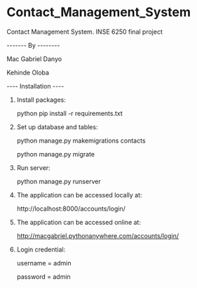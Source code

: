# Contact_Management_System
Contact Management System. INSE 6250 final project

------- By -------- 

Mac Gabriel Danyo

Kehinde Oloba

---- Installation ----
1. Install packages: 

    python pip install -r requirements.txt

2. Set up database and tables:

    python manage.py makemigrations contacts

    python manage.py migrate

3. Run server:

    python manage.py runserver

4. The application can be accessed locally at:

    http://localhost:8000/accounts/login/

5. The application can be accessed online at:

    http://macgabriel.pythonanywhere.com/accounts/login/

6. Login credential:

    username = admin

    password = admin